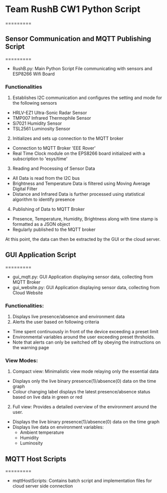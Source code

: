 # Team RushB CW1 Python Script
=========
## Sensor Communication and MQTT Publishing Script
=========
- RushB.py: Main Python Script File communicating with sensors and ESP8266 Wifi Board 

### Functionalities 

1. Establishes I2C communication and configures the setting and mode for the following sensors 
 + HRLV-EZ1 Ultra-Sonic Radar Sensor
 + TMP007 Infrared Thermophile Sensor
 + Si7021 Humidity Sensor
 + TSL2561 Luminosity Sensor

2. Initializes and sets up connection to the MQTT broker 
 + Connection to MQTT Broker 'EEE Rover'
 + Real Time Clock module on the EPS8266 board initialized with a subscription to 'esys/time'

3. Reading and Processing of Sensor Data 
 + All Data is read from the I2C bus 
 + Brightness and Temperature Data is filtered using Moving Average Digital Filter 
 + Distance and Infrared Data is further processed using statistical algorithm to identify presence

4. Publishing of Data to MQTT Broker
 + Presence, Temperature, Humidity, Brightness along with time stamp is formatted as a JSON object
 + Regularly published to the MQTT broker

At this point, the data can then be extracted by the GUI or the cloud server. 

## GUI Application Script
=========
- gui_mqtt.py: GUI Application displaying sensor data, collecting from MQTT Broker 
- gui_website.py: GUI Application displaying sensor data, collecting from Cloud Website

### Functionalities:
1. Displays live presence/absence and environment data
2. Alerts the user based on following criteria
 + Time spent continuously in front of the device exceeding a preset limit
 + Environmental variables around the user exceeding preset thrsholds.
 + Note that alerts can only be switched off by obeying the instructions on the warning page
 
### View Modes:
1. Compact view: Minimalistic view mode relaying only the essential data
 + Displays only the live binary presence(1)/absence(0) data on the time graph 
 + Colour changing label displays the latest presence/absence status based on live data in green or red
2. Full view: Provides a detailed overview of the environment around the user.
 + Displays the live binary presence(1)/absence(0) data on the time graph
 + Displays live data on environment variables:
    + Ambient temperature
     + Humidity
      + Luminosity

## MQTT Host Scripts
=========
- mqttHostScripts: Contains batch script and implementation files for cloud server side connection

